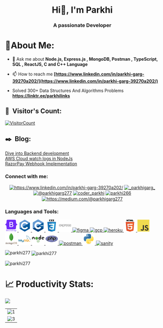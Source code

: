 <h1 align="center">Hi👋, I'm Parkhi</h1>
<h3 align="center">A passionate Developer</h3>

# 🚀About Me:

- 💬 Ask me about **Node.js, Express.js , MongoDB, Postman , TypeScript, SQL , ReactJS, C and C++ Language**

- 📫 How to reach me **[https://www.linkedin.com/in/parkhi-garg-39270a202/](https://www.linkedin.com/in/parkhi-garg-39270a202/)**

- Solved 300+ Data Structures And Algorithms Problems **https://linktr.ee/parkhilinks**



<h2> 📍 &nbsp;Visitor's Count:</h2>
<a align="center" href="https://profile-counter.glitch.me/{PARKHI277}/count.svg">
  
  ![VisitorCount](https://profile-counter.glitch.me/{PARKHI277}/count.svg)  
</a>

<h2> ✒️ &nbspBlog:</h2>  
 <a href="https://medium.com/@parkhigarg277/backend-development-51863dec21e5">Dive into Backend development</a> 
 <br>
  <a href="https://medium.com/@parkhigarg277/getting-started-with-aws-cloudwatch-logs-in-node-js-1f614376a788">AWS Cloud watch logs in NodeJs</a> 
  <br>
   <a href="https://medium.com/@parkhigarg277/razorpay-webhook-implementation-in-nodejs-9f622980afc1">RazorPay Webhook Implementation</a> 
  




<h3 align="left">Connect with me:</h3>
<p align="center">
<a href="https://www.linkedin.com/in/parkhi-garg-39270a202/" target="blank"><img align="center" src="https://raw.githubusercontent.com/rahuldkjain/github-profile-readme-generator/master/src/images/icons/Social/linked-in-alt.svg" alt="https://www.linkedin.com/in/parkhi-garg-39270a202/" height="30" width="40" /></a>
<a href="https://instagram.com/_parkhigarg_" target="blank"><img align="center" src="https://raw.githubusercontent.com/rahuldkjain/github-profile-readme-generator/master/src/images/icons/Social/instagram.svg" alt="_parkhigarg_" height="30" width="40" /></a>
<a href="https://medium.com/@parkhigarg277" target="blank"><img align="center" src="https://raw.githubusercontent.com/rahuldkjain/github-profile-readme-generator/master/src/images/icons/Social/medium.svg" alt="@parkhigarg277" height="30" width="40" /></a>
<a href="https://www.codechef.com/users/coder_parkhi" target="blank"><img align="center" src="https://cdn.jsdelivr.net/npm/simple-icons@3.1.0/icons/codechef.svg" alt="coder_parkhi" height="30" width="40" /></a>
<a href="https://www.leetcode.com/parkhi531" target="blank"><img align="center" src="https://raw.githubusercontent.com/rahuldkjain/github-profile-readme-generator/master/src/images/icons/Social/leet-code.svg" alt="parkhi266" height="30" width="40" /></a>
<a href="/https://medium.com/@parkhigarg277" target="blank"><img align="center" src="https://raw.githubusercontent.com/rahuldkjain/github-profile-readme-generator/master/src/images/icons/Social/rss.svg" alt="https://medium.com/@parkhigarg277" height="30" width="40" /></a>
</p>



<h3 align="left">Languages and Tools:</h3>
<p align="left"> <a href="https://getbootstrap.com" target="_blank" rel="noreferrer"> <img src="https://raw.githubusercontent.com/devicons/devicon/master/icons/bootstrap/bootstrap-plain-wordmark.svg" alt="bootstrap" width="40" height="40"/> </a> <a href="https://www.cprogramming.com/" target="_blank" rel="noreferrer"> <img src="https://raw.githubusercontent.com/devicons/devicon/master/icons/c/c-original.svg" alt="c" width="40" height="40"/> </a> <a href="https://www.w3schools.com/cpp/" target="_blank" rel="noreferrer"> <img src="https://raw.githubusercontent.com/devicons/devicon/master/icons/cplusplus/cplusplus-original.svg" alt="cplusplus" width="40" height="40"/> </a> <a href="https://www.w3schools.com/css/" target="_blank" rel="noreferrer"> <img src="https://raw.githubusercontent.com/devicons/devicon/master/icons/css3/css3-original-wordmark.svg" alt="css3" width="40" height="40"/> </a> <a href="https://expressjs.com" target="_blank" rel="noreferrer"> <img src="https://raw.githubusercontent.com/devicons/devicon/master/icons/express/express-original-wordmark.svg" alt="express" width="40" height="40"/> </a> <a href="https://www.figma.com/" target="_blank" rel="noreferrer"> <img src="https://www.vectorlogo.zone/logos/figma/figma-icon.svg" alt="figma" width="40" height="40"/> </a> <a href="https://cloud.google.com" target="_blank" rel="noreferrer"> <img src="https://www.vectorlogo.zone/logos/google_cloud/google_cloud-icon.svg" alt="gcp" width="40" height="40"/> </a> <a href="https://heroku.com" target="_blank" rel="noreferrer"> <img src="https://www.vectorlogo.zone/logos/heroku/heroku-icon.svg" alt="heroku" width="40" height="40"/> </a> <a href="https://www.w3.org/html/" target="_blank" rel="noreferrer"> <img src="https://raw.githubusercontent.com/devicons/devicon/master/icons/html5/html5-original-wordmark.svg" alt="html5" width="40" height="40"/> </a> <a href="https://developer.mozilla.org/en-US/docs/Web/JavaScript" target="_blank" rel="noreferrer"> <img src="https://raw.githubusercontent.com/devicons/devicon/master/icons/javascript/javascript-original.svg" alt="javascript" width="40" height="40"/> </a> <a href="https://www.mongodb.com/" target="_blank" rel="noreferrer"> <img src="https://raw.githubusercontent.com/devicons/devicon/master/icons/mongodb/mongodb-original-wordmark.svg" alt="mongodb" width="40" height="40"/> </a> <a href="https://www.mysql.com/" target="_blank" rel="noreferrer"> <img src="https://raw.githubusercontent.com/devicons/devicon/master/icons/mysql/mysql-original-wordmark.svg" alt="mysql" width="40" height="40"/> </a> <a href="https://nodejs.org" target="_blank" rel="noreferrer"> <img src="https://raw.githubusercontent.com/devicons/devicon/master/icons/nodejs/nodejs-original-wordmark.svg" alt="nodejs" width="40" height="40"/> </a> <a href="https://www.php.net" target="_blank" rel="noreferrer"> <img src="https://raw.githubusercontent.com/devicons/devicon/master/icons/php/php-original.svg" alt="php" width="40" height="40"/> </a> <a href="https://postman.com" target="_blank" rel="noreferrer"> <img src="https://www.vectorlogo.zone/logos/getpostman/getpostman-icon.svg" alt="postman" width="40" height="40"/> </a> <a href="https://www.python.org" target="_blank" rel="noreferrer"> <img src="https://raw.githubusercontent.com/devicons/devicon/master/icons/python/python-original.svg" alt="python" width="40" height="40"/> </a> <a href="https://www.sanity.io/" target="_blank" rel="noreferrer"> <img src="https://repository-images.githubusercontent.com/252413723/e6f28180-8882-11ea-9e76-78d72dfa2af0" alt="sanity" width="40" height="40"/> </a> </p>

<p><img align="left" src="https://github-readme-stats.vercel.app/api/top-langs?username=parkhi277&show_icons=true&locale=en&layout=compact" alt="parkhi277" /></p>

<p>&nbsp;<img align="center" src="https://github-readme-stats.vercel.app/api?username=parkhi277&show_icons=true&locale=en" alt="parkhi277" /></p>

<p><img align="center" src="https://github-readme-streak-stats.herokuapp.com/?user=parkhi277&" alt="parkhi277" /></p>

# 📈 Productivity Stats:
<table>
  <tr>
    <td><img src="https://github-profile-summary-cards.vercel.app/api/cards/profile-details?username=PARKHI277&theme=monokai"  display=block width=100% height=auto  alt="1" ></td>
   </tr> 
   <tr>
      <td><img src="https://activity-graph.herokuapp.com/graph?username=PARKHI277&bg_color=1a1b27&color=be90f2&line=638fda&point=35aea1&area=true"  display=block width=100% height=auto alt="3" ></td>
  </td>
  </tr
</table>
<p align="left">
  <img src="https://capsule-render.vercel.app/api?type=waving&color=gradient&height=100&section=footer"/>
</p>
  

